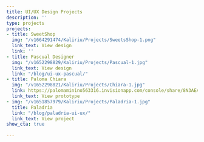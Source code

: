```yaml
---
title: UI/UX Design Projects
description: ''
type: projects
projects:
- title: SweetShop
  img: "/v1664291474/Kaliriu/Projects/SweetsShop-1.png"
  link_text: View design
  link: ''
- title: Pascual Designer
  img: "/v1652298829/Kaliriu/Projects/Pascual-1.jpg"
  link_text: View design
  link: "/blog/ui-ux-pascual/"
- title: Paloma Chiara
  img: "/v1652298821/Kaliriu/Projects/Chiara-1.jpg"
  link: https://palomaminino563316.invisionapp.com/console/share/8N3AEANTHT/864592816
  link_text: View prototype
- img: "/v1651857979/Kaliriu/Projects/Paladria-1.jpg"
  title: Paladria
  link: "/blog/paladria-ui-ux/"
  link_text: View project
show_cta: true

---
```


